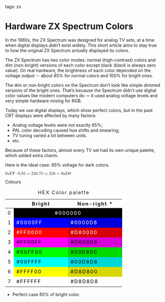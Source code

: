 <!-- Description: True-to-hardware ZX Spectrum colors - non-bright tones use roughly 85% of the bright color’s intensity. So non-bright colors might be not accurate. -->

tags: zx

# Hardware ZX Spectrum Colors

In the 1980s, the ZX Spectrum was designed for analog TV sets, at a time when
digital displays didn’t exist widely. This short article aims to stay true to
how the original ZX Spectrum actually displayed its colors.

The ZX Spectrum has two color modes: normal (high-contrast) colors and dim
(non-bright) versions of each color except black (black is always zero value).
On real hardware, the brightness of each color depended on the voltage output --
about 85% for normal colors and 100% for bright ones.

The dim or non-bright colors on the Spectrum don’t look like simple dimmed versions
of the bright ones. That’s because the Spectrum didn’t use digital color values like
modern computers do — it used analog voltage levels and very simple hardware
mixing for RGB.

Today we use digital displays, which show perfect colors, but in the past CRT displays were affected by many factors:

- Analog voltage levels were not exactly 85%;
- PAL color decoding caused hue shifts and smearing;
- TV tuning varied a lot between units.
- etc.

Because of these factors, almost every TV set had its own unique palette, which added extra charm.

Here is the ideal case: 85% voltage for dark colors.

<p>
<math xmlns="http://www.w3.org/1998/Math/MathML" display="inline">
  <mrow>
    <mi>0xFF</mi>
    <mo>&#x22C5;</mo>
    <mn>0.85</mn>
    <mo>=</mo>
    <mn>216.75</mn>
    <mo>&#x2248;</mo>
    <mn>216</mn>
    <mo>=</mo>
    <mi>0xD8</mi>
  </mrow>
</math>
</p>
<style>
.zx-color-table {
	letter-spacing: 0.125rem;
	max-width: 100%;
	td:not(:first-child) {
		width: 10rem;
		height: 2rem;
	}
}
</style>
<table class="zx-color-table">
	<caption>HEX Color palette</caption>
	<thead>
		<tr>
			<th></th>
			<th>Bright</th>
			<th>Non-right *</th>
		</tr>
	</thead>
	<tbody>
		<tr>
			<td>0</td>
			<td colspan="3" style="text-align: center; background: #000000; color: #FFFFFF">#000000</td>
		</tr>
		<tr>
			<td>1</td>
			<td  style="background: #0000FF; color: #FFFFFF;">#0000FF</td>
			<td  style="background: #0000D8; color: #FFFFFF;">#0000D8</td>
		</tr>
		<tr>
			<td>2</td>
			<td style="background: #FF0000; color: #FFFFFF;">#FF0000</td>
			<td style="background: #D80000; color: #FFFFFF;">#D80000</td>
		</tr>
		<tr>
			<td>3</td>
			<td style="background: #FF00FF; color: #000000">#FF00FF</td>
			<td style="background: #D800D8; color: #000000">#D800D8</td>
		</tr>
		<tr>
			<td>4</td>
			<td style="background: #00FF00; color: #000000">#00FF00</td>
			<td style="background: #00D800; color: #000000">#00D800</td>
		</tr>	
		<tr>
			<td>5</td>
			<td style="background: #00FFFF; color: #000000">#00FFFF</td>
			<td style="background: #00D8D8; color: #000000">#00D8D8</td>
		</tr>
		<tr>
			<td>6</td>
			<td style="background: #FFFF00; color: #000000">#FFFF00</td>
			<td style="background: #D8D800; color: #000000">#D8D800</td>
		</tr>
		<tr>
			<td>7</td>Colours
			<td style="background: #FFFFFF; color: #000000">#FFFFFF</td>
			<td style="background: #FFFFFF; color: #000000">#D8D8D8</td>
		</tr>
	</tbody>
</table>

* Perfect case 85% of bright color.